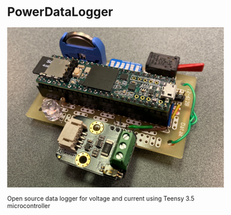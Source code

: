 # PowerDataLogger
![Image](./PowerDataLogger540.png)

Open source data logger for voltage and current using Teensy 3.5 microcontroller
